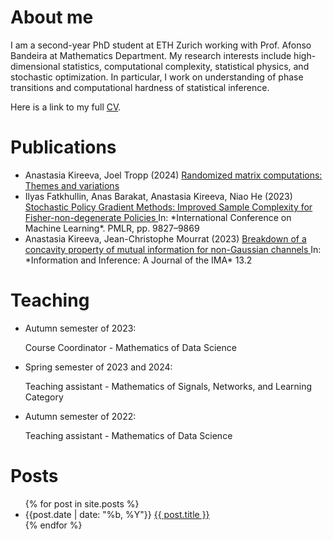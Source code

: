 # About me

I am a second-year PhD student at ETH Zurich working with Prof. Afonso Bandeira at Mathematics Department.
My research interests include
high-dimensional statistics, computational complexity, statistical physics, and stochastic optimization.
In particular, I work on understanding of phase transitions and
computational hardness of statistical inference.

Here is a link to my full [CV](/files/CV_Apr24_Kireeva.pdf).

# Publications
<ul>
  <li> Anastasia Kireeva, Joel Tropp (2024)
  <a href="https://arxiv.org/abs/2402.17873">Randomized matrix computations: Themes and variations</a>
  </li>
  <li> Ilyas Fatkhullin, Anas Barakat, Anastasia Kireeva, Niao He (2023)
  <a href="https://arxiv.org/abs/2302.01734.pdf">Stochastic Policy Gradient Methods:
  Improved Sample Complexity for Fisher-non-degenerate Policies </a>
  In: *International Conference on Machine Learning*. PMLR, pp. 9827–9869
  </li>
  <li> Anastasia Kireeva, Jean-Christophe Mourrat (2023)
  <a href="http://arxiv.org/abs/2304.05129">Breakdown of a concavity property of mutual information for non-Gaussian channels </a>
  In: *Information and Inference: A Journal of the IMA* 13.2
  </li>
</ul>

# Teaching

<ul>
  <li>
  Autumn semester of 2023:

  Course Coordinator - Mathematics of Data Science
  </li>
  <li>
  Spring semester of 2023 and 2024:

  Teaching assistant - Mathematics of Signals, Networks, and Learning Category
  </li>

  <li>
  Autumn semester of 2022:

   Teaching assistant - Mathematics of Data Science
  </li>
</ul>

# Posts
<ul>
  {% for post in site.posts %}
    <li>
      <span>{{post.date | date: "%b, %Y"}}</span>
      	<a href="{{ post.url }}">{{ post.title }}</a>
    </li>
  {% endfor %}
</ul>
